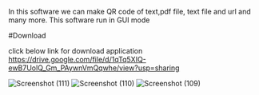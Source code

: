 In this software we can make QR code of text,pdf file, text file and url and many more.  This software run in GUI mode  

#Download
  
click below link for download application 
https://drive.google.com/file/d/1qTq5XIQ-ewB7UolQ_Gm_PAywnVmQqwhe/view?usp=sharing

![Screenshot (111)](https://github.com/Karan-Kumar-Mishra/QR-CODE-generator/assets/93134411/053c75c4-3ee2-4d34-8138-e08e2f7f9278)
![Screenshot (110)](https://github.com/Karan-Kumar-Mishra/QR-CODE-generator/assets/93134411/0d3b1cff-a125-458c-b215-f77c3b0fd5ad)
![Screenshot (109)](https://github.com/Karan-Kumar-Mishra/QR-CODE-generator/assets/93134411/91f658ec-bf3d-469a-8ede-21235197d5ef)
